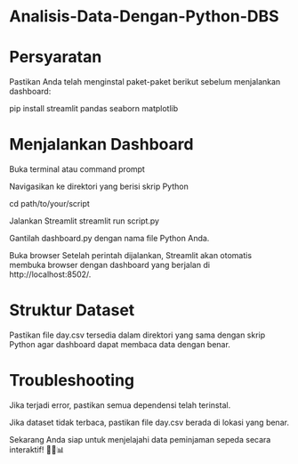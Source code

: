 # Analisis-Data-Dengan-Python-DBS

# Persyaratan

Pastikan Anda telah menginstal paket-paket berikut sebelum menjalankan dashboard:

pip install streamlit pandas seaborn matplotlib

# Menjalankan Dashboard

Buka terminal atau command prompt

Navigasikan ke direktori yang berisi skrip Python

cd path/to/your/script

Jalankan Streamlit
streamlit run script.py

Gantilah dashboard.py dengan nama file Python Anda.

Buka browser Setelah perintah dijalankan, Streamlit akan otomatis membuka browser dengan dashboard yang berjalan di http://localhost:8502/.
# Struktur Dataset

Pastikan file day.csv tersedia dalam direktori yang sama dengan skrip Python agar dashboard dapat membaca data dengan benar.

# Troubleshooting

Jika terjadi error, pastikan semua dependensi telah terinstal.

Jika dataset tidak terbaca, pastikan file day.csv berada di lokasi yang benar.

Sekarang Anda siap untuk menjelajahi data peminjaman sepeda secara interaktif! 🚴‍♂️📊
